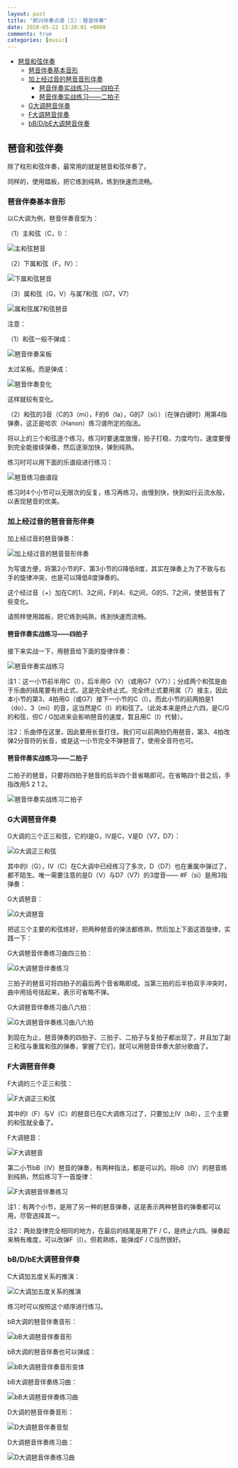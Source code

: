 ```yaml
---
layout: post
title: "即兴伴奏点滴（三）：琶音伴奏"
date: 2020-05-22 13:28:01 +0800
comments: true
categories: [music]
---
```


<!-- more -->
<!-- TOC -->

- [琶音和弦伴奏](#琶音和弦伴奏)
    - [琶音伴奏基本音形](#琶音伴奏基本音形)
    - [加上经过音的琶音音形伴奏](#加上经过音的琶音音形伴奏)
        - [琶音伴奏实战练习——四拍子](#琶音伴奏实战练习四拍子)
        - [琶音伴奏实战练习——二拍子](#琶音伴奏实战练习二拍子)
    - [G大调琶音伴奏](#g大调琶音伴奏)
    - [F大调琶音伴奏](#f大调琶音伴奏)
    - [bB/D/bE大调琶音伴奏](#bbdbe大调琶音伴奏)

<!-- /TOC -->

<a id="markdown-琶音和弦伴奏" name="琶音和弦伴奏"></a>

## 琶音和弦伴奏
除了柱形和弦伴奏，最常用的就是琶音和弦伴奏了。

同样的，使用踏板，把它练到纯熟，练到快速而流畅。

<a id="markdown-琶音伴奏基本音形" name="琶音伴奏基本音形"></a>

### 琶音伴奏基本音形
以C大调为例，琶音伴奏音型为：

（1）主和弦（C，I）：

![主和弦琶音](/images/主和弦琶音.webp)

（2）下属和弦（F，IV）：

![下属和弦琶音](/images/下属和弦琶音.webp)

（3）属和弦（G，V）与属7和弦（G7，V7）

![属和弦属7和弦琶音](/images/属和弦属7和弦琶音.webp)

注意：

（1）和弦一般不弹成：

![琶音伴奏呆板](/images/琶音伴奏呆板.webp)

太过呆板。而是弹成：

![琶音伴奏变化](/images/琶音伴奏变化.webp)

这样就较有变化。


（2）和弦的3音（C的3（mi），F的6（la），G的7（si））（在弹白键时）用第4指弹奏，这正是哈农（Hanon）练习谱所定的指法。

将以上的三个和弦逐个练习，练习时要速度放慢，拍子打稳，力度均匀，速度要慢到完全能接续弹奏，然后逐渐加快，弹到纯熟。

练习时可以用下面的乐谱段进行练习：

![琶音练习曲谱段](/images/琶音练习曲谱段.webp)

练习时4个小节可以无限次的反复，练习再练习，由慢到快，快到如行云流水般，以表现琶音的优美。

<a id="markdown-加上经过音的琶音音形伴奏" name="加上经过音的琶音音形伴奏"></a>

### 加上经过音的琶音音形伴奏

加上经过音的琶音弹奏：

![加上经过音的琶音音形伴奏](/images/加上经过音的琶音音形伴奏.webp)

为写谱方便，将第2小节的F、第3小节的G降低8度，其实在弹奏上为了不致与右手的旋律冲突，也是可以降低8度弹奏的。

这个经过音（+）加在C的1、3之间，F的4、6之间，G的5、7之间，使琶音有了些变化。

请照样使用踏板，把它练到纯熟，练到快速而流畅。

<a id="markdown-琶音伴奏实战练习四拍子" name="琶音伴奏实战练习四拍子"></a>

#### 琶音伴奏实战练习——四拍子

接下来实战一下，用琶音给下面的旋律伴奏：

![琶音伴奏实战练习](/images/琶音伴奏实战练习.webp)

注1：这一小节前半用C（I），后半用G（V）（或用G7（V7））；分成两个和弦是由于乐曲的结尾要有终止式，这是完全终止式。完全终止式要用属（7）接主，因此本小节的第3、4拍用G（或G7）接下一小节的C（I）。而此小节的前两拍是1（do）、3（mi）的音，这当然是C（I）的和弦了。（此处本来是终止六四，是C/G的和弦，但C / G加进来会影响琶音的速度，暂且用C（I）代替）。

注2：乐曲停在这里，因此要用长音打住。我们可以前两拍仍用琶音，第3、4拍改弹2分音符的长音，或是这一小节完全不弹琶音了，使用全音符也可。

<a id="markdown-琶音伴奏实战练习二拍子" name="琶音伴奏实战练习二拍子"></a>

#### 琶音伴奏实战练习——二拍子

二拍子的琶音，只要将四拍子琶音的后半四个音省略即可。在省略四个音之后，手指改用5 2 1 2。

![琶音伴奏实战练习二拍子](/images/琶音伴奏实战练习二拍子.webp)


<a id="markdown-g大调琶音伴奏" name="g大调琶音伴奏"></a>

### G大调琶音伴奏

G大调的三个正三和弦，它的I是G，IV是C，V是D（V7，D7）：

![G大调正三和弦](/images/G大调正三和弦.webp)

其中的I（G），IV（C）在C大调中已经练习了多次，D（D7）也在重属中弹过了，都不陌生。唯一需要注意的是D（V）与D7（V7）的3度音—— #F（si）是用3指弹奏：

G大调琶音：

![G大调琶音](/images/G大调琶音.webp)

把这三个主要的和弦练好，把两种琶音的弹法都练熟，然后加上下面这首旋律，实践一下：

G大调琶音伴奏练习曲四三拍：

![G大调琶音伴奏练习](/images/G大调琶音伴奏练习.webp)

三拍子的琶音可将四拍子的最后两个音省略即成。当第三拍的后半拍双手冲突时，曲中用括号括起来，表示可省略不弹。

G大调琶音伴奏练习曲八六拍：

![G大调琶音伴奏练习曲八六拍](/images/G大调琶音伴奏练习曲八六拍.webp)

到现在为止，琶音弹奏的四拍子、三拍子、二拍子与复拍子都出现了，并且加了副三和弦与重属和弦的弹奏，掌握了它们，就可以用琶音伴奏大部分歌曲了。

<a id="markdown-f大调琶音伴奏" name="f大调琶音伴奏"></a>

### F大调琶音伴奏

F大调的三个正三和弦：

![F大调正三和弦](/images/F大调正三和弦.webp)

其中的I（F）与V（C）的琶音已在C大调练习过了，只要加上IV（bB），三个主要的和弦就全备了。

F大调琶音：

![F大调琶音](/images/F大调琶音.webp)

第二小节bB（IV）琶音的弹奏，有两种指法，都是可以的。将bB（IV）的琶音练到纯熟，然后练习下一首旋律：

![F大调琶音伴奏练习](/images/F大调琶音伴奏练习.webp)

注1：有两个小节，是用了另一种的琶音弹奏，这是表示两种琶音的弹奏都可以用，尽管选择其一。

注2：两处旋律完全相同的地方，在最后的结尾是用了F / C，是终止六四。弹奏起来稍有难度，可以改弹F（I）。但若熟练，能弹成F / C当然很好。

<a id="markdown-bbdbe大调琶音伴奏" name="bbdbe大调琶音伴奏"></a>

### bB/D/bE大调琶音伴奏

C大调加五度关系的推演：

![C大调加五度关系的推演](/images/C大调加五度关系的推演.webp)

练习时可以按照这个顺序进行练习。

bB大调的琶音伴奏音形：

![bB大调琶音伴奏音形](/images/bB大调琶音伴奏音形.webp)

bB大调的琶音伴奏也可以弹成：

![bB大调琶音伴奏音形变体](/images/bB大调琶音伴奏音形变体.webp)

bB大调琶音伴奏练习曲：

![bB大调琶音伴奏练习曲](/images/bB大调琶音伴奏练习曲.webp)

D大调的琶音伴奏音形：

![D大调琶音伴奏音型](/images/D大调琶音伴奏音型.webp)

D大调琶音伴奏练习曲：

![D大调琶音伴奏练习曲](/images/D大调琶音伴奏练习曲.webp)